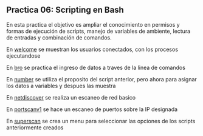 ## Practica 06: Scripting en Bash

En esta practica el objetivo es ampliar el conocimiento en permisos y formas de ejecución de scripts, manejo de variables de ambiente, lectura de entradas y combinación de comandos.

En [welcome](./welcome.sh) se muestran los usuarios conectados, con los procesos ejecutandose

En [bro](./bro.sh) se practica el ingreso de datos a traves de la linea de comandos

En [number](./number.sh) se utiliza el proposito del script anterior, pero ahora para asignar los datos a variables y despues las muestra

En [netdiscover](./netdiscover.sh) se realiza un escaneo de red basico

En [portscanv1](./portscanv1.sh) se hace un escaneo de puertos sobre la IP designada

En [superscan](./superscan.sh) se crea un menu para seleccionar las opciones de los scripts anteriormente creados